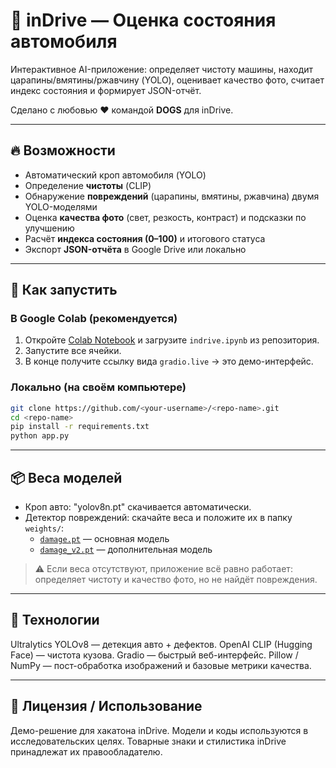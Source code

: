# 🚗 inDrive — Оценка состояния автомобиля

Интерактивное AI-приложение: определяет чистоту машины, находит царапины/вмятины/ржавчину (YOLO), оценивает качество фото, считает индекс состояния и формирует JSON-отчёт.  

Сделано с любовью ❤️ командой **DOGS** для inDrive.

---

## 🔥 Возможности
- Автоматический кроп автомобиля (YOLO)
- Определение **чистоты** (CLIP)
- Обнаружение **повреждений** (царапины, вмятины, ржавчина) двумя YOLO-моделями
- Оценка **качества фото** (свет, резкость, контраст) и подсказки по улучшению
- Расчёт **индекса состояния (0–100)** и итогового статуса
- Экспорт **JSON-отчёта** в Google Drive или локально

---

## 🚀 Как запустить

### В Google Colab (рекомендуется)
1. Откройте [Colab Notebook](https://colab.research.google.com/) и загрузите `indrive.ipynb` из репозитория.
2. Запустите все ячейки.
3. В конце получите ссылку вида `gradio.live` → это демо-интерфейс.

### Локально (на своём компьютере)
```bash
git clone https://github.com/<your-username>/<repo-name>.git
cd <repo-name>
pip install -r requirements.txt
python app.py
```
---

## 📦 Веса моделей
- Кроп авто: "yolov8n.pt" скачивается автоматически.
- Детектор повреждений: скачайте веса и положите их в папку `weights/`:
  - [`damage.pt`](<ссылка>) — основная модель
  - [`damage_v2.pt`](<ссылка>) — дополнительная модель

> ⚠️ Если веса отсутствуют, приложение всё равно работает: определяет чистоту и качество фото, но не найдёт повреждения.

---

## 🧩 Технологии

Ultralytics YOLOv8 — детекция авто + дефектов.
OpenAI CLIP (Hugging Face) — чистота кузова.
Gradio — быстрый веб-интерфейс.
Pillow / NumPy — пост-обработка изображений и базовые метрики качества.

---

## 📜 Лицензия / Использование

Демо-решение для хакатона inDrive. Модели и коды используются в исследовательских целях.
Товарные знаки и стилистика inDrive принадлежат их правообладателю.

